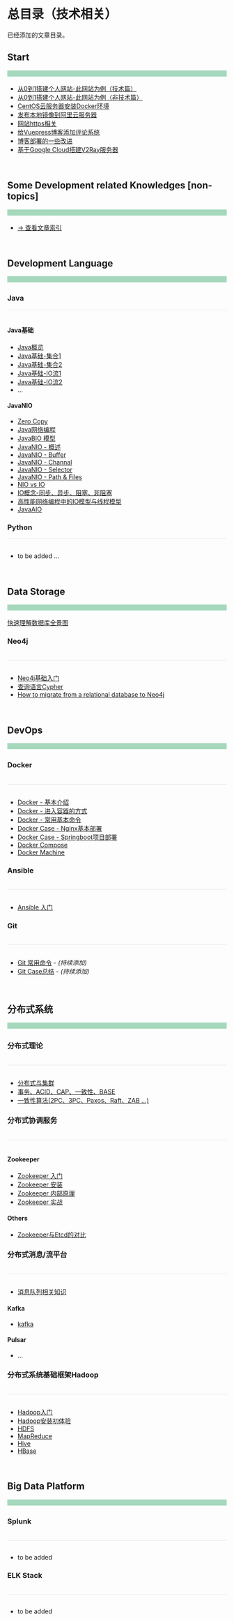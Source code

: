 # 总目录（技术相关）

已经添加的文章目录。



## Start

<div style="height:14px;background-color:#a5d8bc" />
<br>

- [从0到1搭建个人网站-此网站为例（技术篇）](https://heyan.site:8001/start/BuildThisSiteTech.html)
- [从0到1搭建个人网站-此网站为例（非技术篇）](https://heyan.site:8001/start/BuildThisSiteNonTech.html)
- [CentOS云服务器安装Docker环境](https://heyan.site:8001/start/CentosDockerInstall.html)
- [发布本地镜像到阿里云服务器](https://heyan.site:8001/start/PushLocalImageToAliyun.html)
- [网站https相关](https://heyan.site:8001/start/HttpsUpgrade.html)
- [给Vuepress博客添加评论系统](https://heyan.site:8001/start/AddBlogComment.html)
- [博客部署的一些改进](https://heyan.site:8001/start/BlogDeployment.html)
- [基于Google Cloud搭建V2Ray服务器](https://heyan.site:8001/start/V2RayWithGoogleCloud.html)



<br>

## Some Development related Knowledges [non-topics]

<div style="height:14px;background-color:#a5d8bc" />
<br>

- [-> 查看文章索引](https://heyan.site:8001/SomeKnowledges/)



<br>

## Development Language

<div style="height:14px;background-color:#a5d8bc" />
<br>

### Java

<div style="height:1px;background-color:#e5e5e5" />
<br>

#### Java基础

- [Java概览](https://heyan.site:8001/DevLanguage/Java/JavaBasic/)
- [Java基础-集合1](https://heyan.site:8001/DevLanguage/Java/JavaBasic/Java基础-集合1.html)
- [Java基础-集合2](https://heyan.site:8001/DevLanguage/Java/JavaBasic/Java基础-集合2.html)
- [Java基础-IO流1](https://heyan.site:8001/DevLanguage/Java/JavaBasic/Java基础-IO流1.html)
- [Java基础-IO流2](https://heyan.site:8001/DevLanguage/Java/JavaBasic/Java基础-IO流2.html)
- ... 

#### JavaNIO

- [Zero Copy](https://heyan.site:8001/DevLanguage/Java/JavaNIO/ZeroCopy.html)
- [Java网络编程](https://heyan.site:8001/DevLanguage/Java/JavaNIO/Java%E7%BD%91%E7%BB%9C%E7%BC%96%E7%A8%8B.html)
- [JavaBIO 模型](https://heyan.site:8001/DevLanguage/Java/JavaNIO/JavaBIO.html)
- [JavaNIO - 概述](https://heyan.site:8001/DevLanguage/Java/JavaNIO/JavaNIO-%E6%A6%82%E8%BF%B0.html)
- [JavaNIO - Buffer](https://heyan.site:8001/DevLanguage/Java/JavaNIO/JavaNIO-Buffer.html)
- [JavaNIO - Channal](https://heyan.site:8001/DevLanguage/Java/JavaNIO/JavaNIO-Channal.html)
- [JavaNIO - Selector](https://heyan.site:8001/DevLanguage/Java/JavaNIO/JavaNIO-Selector.html)
- [JavaNIO - Path & Files](https://heyan.site:8001/DevLanguage/Java/JavaNIO/JavaNIO-Path&Files.html)
- [NIO vs IO](https://heyan.site:8001/DevLanguage/Java/JavaNIO/NIO%20vs%20IO.html)
- [ IO概念-同步、异步、阻塞、非阻塞](https://heyan.site:8001/DevLanguage/Java/JavaNIO/IOTheory.html)
- [高性能网络编程中的IO模型与线程模型](https://heyan.site:8001/DevLanguage/Java/JavaNIO/IOModelAndThreadModel.html)
- [JavaAIO](https://heyan.site:8001/DevLanguage/Java/JavaNIO/JavaAIO.html)


### Python

<div style="height:1px;background-color:#e5e5e5" />
<br>

- to be added ...


<br>

## Data Storage

<div style="height:14px;background-color:#a5d8bc" />
<br>

[快速理解数据库全景图](https://heyan.site:8001/DataStorage/Overview.html)



### Neo4j

<br>

<div style="height:1px;background-color:#e5e5e5" />
<br>

- [Neo4j基础入门](https://heyan.site:8001/DataStorage/neo4j/Neo4jStart.html)
- [查询语言Cypher](https://heyan.site:8001/DataStorage/neo4j/Cypher.html)
- [How to migrate from a relational database to Neo4j](https://heyan.site:8001/DataStorage/neo4j/NorthwindGraph.html)





<br>

## DevOps

<div style="height:14px;background-color:#a5d8bc" />
<br>

### Docker

<br>

<div style="height:1px;background-color:#e5e5e5" />
<br>

- [Docker - 基本介绍](https://heyan.site:8001/DevOps/Docker/Docker.html)
- [Docker - 进入容器的方式](https://heyan.site:8001/DevOps/Docker/Docker_Enter.html)
- [Docker - 常用基本命令](https://heyan.site:8001/DevOps/Docker/Docker_Commands.html)
- [Docker Case - Nginx基本部署](https://heyan.site:8001/DevOps/Docker/DockerCase_Nginx.html)
- [Docker Case - Springboot项目部署](https://heyan.site:8001/DevOps/Docker/DockerCase_Springboot.html)
- [Docker Compose](https://heyan.site:8001/DevOps/Docker/Docker_Compose.html)
- [Docker Machine](https://heyan.site:8001/DevOps/Docker/Docker_Machine.html)



### Ansible

<br>

<div style="height:1px;background-color:#e5e5e5" />
<br>

- [Ansible 入门](https://heyan.site:8001/DevOps/Ansible/AnsibleStart.html)



### Git

<br>

<div style="height:1px;background-color:#e5e5e5" />

<br>

- [Git 常用命令](https://heyan.site:8001/DevOps/Git/GitUsage.html)  - *(持续添加)*
- [Git Case总结](https://heyan.site:8001/DevOps/Git/GitCase.html) - *(持续添加)*





<br>

## 分布式系统

<div style="height:14px;background-color:#a5d8bc" />
<br>

### 分布式理论

<br>

<div style="height:1px;background-color:#e5e5e5" />
<br>

- [分布式与集群](https://heyan.site:8001/DistributedSystem/DistributedVsCluster.html)
- [事务、ACID、CAP、一致性、BASE](https://heyan.site:8001/DistributedSystem/ACID-CAP-%E4%B8%80%E8%87%B4%E6%80%A7-BASE.html)
- [一致性算法(2PC、3PC、Paxos、Raft、ZAB ...)](https://heyan.site:8001/DistributedSystem/ConsistencyAlgorithm.html)



### 分布式协调服务

<br>

<div style="height:1px;background-color:#e5e5e5" />
<br>

#### Zookeeper

- [Zookeeper 入门](https://heyan.site:8001/DistributedSystem/ZookeeperEtcdRelated/zk_1.html)
- [Zookeeper 安装](https://heyan.site:8001/DistributedSystem/ZookeeperEtcdRelated/zk_2.html)
- [Zookeeper 内部原理](https://heyan.site:8001/DistributedSystem/ZookeeperEtcdRelated/zk_3.html)
- [Zookeeper 实战](https://heyan.site:8001/DistributedSystem/ZookeeperEtcdRelated/zk_4.html)

#### Others

- [Zookeeper与Etcd的对比](https://heyan.site:8001/DistributedSystem/ZookeeperEtcdRelated/zk_vs_etcd.html)





### 分布式消息/流平台

<br>

<div style="height:1px;background-color:#e5e5e5" />
<br>

- [消息队列相关知识](https://heyan.site:8001/DistributedSystem/DistributedMessageStreamPlatform/MQTheory.html)

#### Kafka

- [kafka](https://heyan.site:8001/DistributedSystem/DistributedMessageStreamPlatform/Kafka.html)

#### Pulsar

- ...





### 分布式系统基础框架Hadoop

<br>

<div style="height:1px;background-color:#e5e5e5" />
<br>

- [Hadoop入门](https://heyan.site:8001/DistributedSystem/Hadoop/)
- [Hadoop安装初体验](https://heyan.site:8001/DistributedSystem/Hadoop/HadoopInstall.html)
- [HDFS](https://heyan.site:8001/DistributedSystem/Hadoop/hdfs.html)
- [MapReduce](https://heyan.site:8001/DistributedSystem/Hadoop/MapReduce.html)
- [Hive](https://heyan.site:8001/DistributedSystem/Hadoop/hive.html)
- [HBase](https://heyan.site:8001/DistributedSystem/Hadoop/hbase.html)


<br>

## Big Data Platform

<div style="height:14px;background-color:#a5d8bc" />
<br>

### Splunk

<br>

<div style="height:1px;background-color:#e5e5e5" />
<br>

- to be added

### ELK Stack

<br>

<div style="height:1px;background-color:#e5e5e5" />
<br>

- to be added
